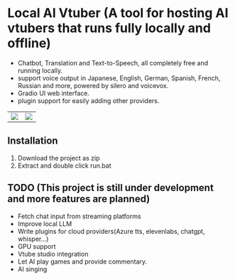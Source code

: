 # Local AI Vtuber (A tool for hosting AI vtubers that runs fully locally and offline)

- Chatbot, Translation and Text-to-Speech, all completely free and running locally.
- support voice output in Japanese, English, German, Spanish, French, Russian and more, powered by silero and voicevox.
- Gradio UI web interface.
- plugin support for easily adding other providers.

<table>
  <tr>
    <td><img src="https://github.com/0Xiaohei0/VtuberChess/assets/24196833/6433bc1f-cdec-423f-b190-b7330497d28e" /></td>
    <td><img src="https://github.com/0Xiaohei0/VtuberChess/assets/24196833/5521eff5-4b36-4b13-9961-f4d7af8daded" /></td>
  </tr>
</table>


## Installation
1. Download the project as zip
2. Extract and double click run.bat


## TODO (This project is still under development and more features are planned)
- Fetch chat input from streaming platforms
- Improve local LLM
- Write plugins for cloud providers(Azure tts, elevenlabs, chatgpt, whisper...)
- GPU support
- Vtube studio integration
- Let AI play games and provide commentary.
- AI singing

